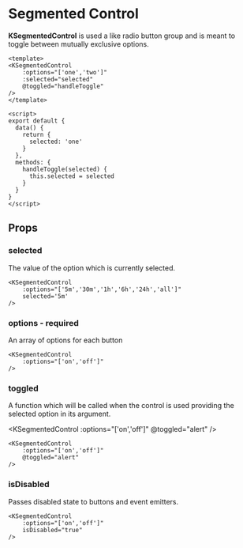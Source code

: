 # Segmented Control

**KSegmentedControl** is used a like radio button group and is meant to toggle between mutually exclusive options.

<KCard>
  <template v-slot:body>
    <KToggle v-slot="{isToggled, toggle}">
      <KSegmentedControl
        :options="['yes','no']"
        :selected='isToggled?:"yes":"no"'
      />
    </KToggle>
  </template>
</KCard>

```vue
<template>
<KSegmentedControl
    :options="['one','two']"
    :selected="selected"
    @toggled="handleToggle"
/>
</template>

<script>
export default {
  data() {
    return {
      selected: 'one'
    }
  },
  methods: {
    handleToggle(selected) {
      this.selected = selected
    }
  }
}
</script>
```

## Props

### selected

The value of the option which is currently selected.

<KSegmentedControl
    :options="['5m','30m','1h','6h','24h','all']"
    selected='5m'
/>

```vue
<KSegmentedControl
    :options="['5m','30m','1h','6h','24h','all']"
    selected='5m'
/>
```

### options - required

An array of options for each button

<KSegmentedControl
    :options="['on','off']"
/>

```vue
<KSegmentedControl
    :options="['on','off']"
/>
```

### toggled

A function which will be called when the control is used providing the selected 
option in its argument.

<KSegmentedControl
    :options="['on','off']"
    @toggled="alert"
/>

```vue
<KSegmentedControl
    :options="['on','off']"
    @toggled="alert"
/>
```

### isDisabled

Passes disabled state to buttons and event emitters.

<KSegmentedControl
    :options="['on','off']"
    isDisabled="true"
/>

```vue
<KSegmentedControl
    :options="['on','off']"
    isDisabled="true"
/>
```

